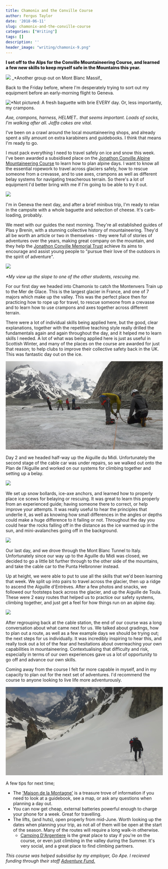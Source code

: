 ```yaml
---
title: Chamonix and the Conville Course
author: Fergus Taylor
date: '2018-06-11'
slug: chamonix-and-the-conville-course
categories: ["Writing"]
tags: []
description: ''
header_image: "writing/chamonix-9.png"
---
```


<style>
strong, b {
    font-weight: 800;
}
.image {
    border-radius: unset;
}

@media screen and (max-width: 480px) {
.image.left, .image.right {
    display: block;
    width: 100%;
    max-width: unset;
}
}
</style>

**I set off to the Alps for the Conville Mountaineering Course, and learned a few new skills to keep myself safe in the Mountains this year.**

<img src="/writing/chamonix-9.png" class="image fit">
_*Another group out on Mont Blanc Massif_

Back to the Friday before, where I'm desperately trying to sort out my equipment before an early-morning flight to Geneva.

<img src="/writing/chamonix-1.png" class="image left" alt="*Not pictured: A fresh baguette with brie EVERY day. Or, less importantly, my crampons.">

_Axe, crampons, harness, HELMET.. that seems important. 
Loads of socks, I’m walking after all. Jaffa cakes are vital._

I’ve been on a crawl around the local mountaineering shops, and already spent a silly amount on extra karabiners and guidebooks.
I think that means I'm ready to go. 

I must pack everything I need to travel safely on ice and snow this week.
I've been awarded a subsidised place on the [Jonathon Conville Alpine Mountaineering Course](https://www.pyb.co.uk/jonathan-conville-memorial-trust/) to learn how to plan alpine days. I want to know all the essential ropework to travel across glaciers safely, how to rescue someone from a crevasse, and to use axes, crampons as well as different belay systems for navigating treacherous terrain.
So there's a lot of equipment I'd better bring with me if I'm going to be able to try it out.

<img src="/writing/chamonix-2.png" class="image right">

I'm in Geneva the next day, and after a brief minibus trip, I'm ready to relax in the campsite with a whole baguette and selection of cheese. 
It's carb-loading, probably.

We meet with our guides the next morning. They're all established guides of Plas y Brenin, with a stunning collective history of mountaineering.
They'd all be worth an article or two in themselves - they were full of stories of adventures over the years, making great company on the mountain, and they help the [Jonathon Conville Memorial Trust](http://www.jcmt.org.uk/) achieve its aims to encourage and assist young people to "pursue their love of the outdoors in the spirit of adventure".

<img src="/writing/chamonix-4.png" class="image left">

_*My view up the slope to one of the other students, rescuing me._

For our first day we headed into Chamonix to catch the Montenvers Train up to the Mer de Glace. This is the largest glacier in France, and one of 7 majors which make up the valley.
This was the perfect place then for practicing how to rope up for travel, to rescue someone from a crevasse and to learn how to use crampons and axes together across different terrain.

There were a lot of individual skills being applied here, but the good, clear explanations, together with the repetitive teaching style really drilled the fundamentals again and again throughout the day, and it helped me to learn skills I needed. A lot of what was being applied here is just as useful in Scottish Winter, and many of the places on the course are awarded for just that reason; to help clubs to improve their collective safety back in the UK. This was fantastic day out on the ice.

<img src="/writing/chamonix-13.png" class="image fit">

Day 2 and we headed half-way up the Aiguille du Midi. Unfortunately the second stage of the cable car was under repairs, so we walked out onto the Plan de l'Aiguille and worked on our systems for climbing together and setting up a belay. 

<img src="/writing/chamonix-5.png" class="image left">

We set up snow bollards, ice-axe anchors, and learned how to properly place ice scews for belaying or rescuing. It was great to learn this properly from an experienced guide; having someone there to correct, or help improve your attempts. 
It was really useful to hear the principles that underlie it, as well as knowing how small differences in the angles or depths could make a huge difference to it failing or not.
Throughout the day you could hear the rocks falling off in the distance as the ice warmed up in the sun, and mini-avalanches going off in the background.

<img src="/writing/chamonix-7.png" class="image right">

Our last day, and we drove through the Mont Blanc Tunnel to Italy. Unfortunately since our way up to the Aguille du Midi was closed, we decided to go a little bit further through to the other side of the mountains, and take the cable car to the Punta Helbronner instead.

Up at height, we were able to put to use all the skills that we'd been learning that week. We split up into pairs to travel across the glacier, then up a ridge to ascend the Aiguille d'Entrèves.
After a few photos and snacks, we followed our footsteps back across the glacier, and up the Aiguille de Toula.
These were 2 easy routes that helped us to practice our safety systems, climbing together, and just get a feel for how things run on an alpine day.

<img src="/writing/chamonix-10.png" class="image left">

After regrouping back at the cable station, the end of our course was a long conversation about what came next for us.
We talked about gradings, how to plan out a route, as well as a few example days we should be trying out; the next steps for us individually. It was incredibly inspiring to hear this, and really took out a lot of the fear and hesitations about overreaching your own capabilities in mountaineering. Contextualising that difficulty and risk, especially in terms of our own experiences gave us a lot of opportunity to go off and advance our own skills.

Coming away from the course I felt far more capable in myself, and in my capacity to plan out for the next set of adventures.
I'd recommend the course to anyone looking to live life more adventurously.

<img src="/writing/chamonix-14.png" class="image fit">

A few tips for next time;

  - The ['Maison de la Montagne'](https://www.chamonix.com/office-de-haute-montagne,48-492959,en.html) is a treasure trove of information if you need to look at a guidebook, see a map, or ask any questions when planning a day out.
  - You can now get cheap, external batteries powerful enough to charge your phone for a week. Great for travelling.
  - The lifts, (and huts), open properly from mid-June. Worth looking up the dates when planning your trip, as not all of them will be open at the start of the season. Many of the routes will require a long walk-in otherwise.
    - [Camping D'Argentiere](https://www.chamonix.com/camping-glacier-d-argentiere,117-209504,en.html) is the great place to stay if you're on the course, or even just climbing in the valley during the Summer. It's very social, and a great place to find climbing partners.

*This course was helped subsidise by my employer, Go Ape. I recieved funding through their staff [Adventure Fund.](https://goape.co.uk/blog)*